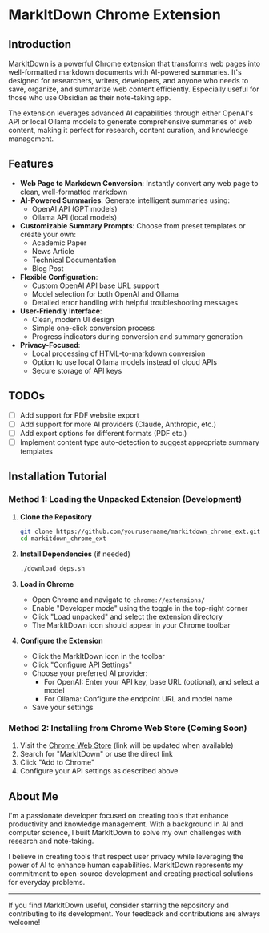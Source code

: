 # MarkItDown Chrome Extension

## Introduction

MarkItDown is a powerful Chrome extension that transforms web pages into well-formatted markdown documents with AI-powered summaries. It's designed for researchers, writers, developers, and anyone who needs to save, organize, and summarize web content efficiently. Especially useful for those who use Obsidian as their note-taking app.

The extension leverages advanced AI capabilities through either OpenAI's API or local Ollama models to generate comprehensive summaries of web content, making it perfect for research, content curation, and knowledge management.

## Features

- **Web Page to Markdown Conversion**: Instantly convert any web page to clean, well-formatted markdown
- **AI-Powered Summaries**: Generate intelligent summaries using:
  - OpenAI API (GPT models)
  - Ollama API (local models)
- **Customizable Summary Prompts**: Choose from preset templates or create your own:
  - Academic Paper
  - News Article
  - Technical Documentation
  - Blog Post
- **Flexible Configuration**:
  - Custom OpenAI API base URL support
  - Model selection for both OpenAI and Ollama
  - Detailed error handling with helpful troubleshooting messages
- **User-Friendly Interface**:
  - Clean, modern UI design
  - Simple one-click conversion process
  - Progress indicators during conversion and summary generation
- **Privacy-Focused**:
  - Local processing of HTML-to-markdown conversion
  - Option to use local Ollama models instead of cloud APIs
  - Secure storage of API keys

## TODOs

- [ ] Add support for PDF website export
- [ ] Add support for more AI providers (Claude, Anthropic, etc.)
- [ ] Add export options for different formats (PDF etc.)
- [ ] Implement content type auto-detection to suggest appropriate summary templates

## Installation Tutorial

### Method 1: Loading the Unpacked Extension (Development)

1. **Clone the Repository**
   ```bash
   git clone https://github.com/yourusername/markitdown_chrome_ext.git
   cd markitdown_chrome_ext
   ```

2. **Install Dependencies** (if needed)
   ```bash
   ./download_deps.sh
   ```

3. **Load in Chrome**
   - Open Chrome and navigate to `chrome://extensions/`
   - Enable "Developer mode" using the toggle in the top-right corner
   - Click "Load unpacked" and select the extension directory
   - The MarkItDown icon should appear in your Chrome toolbar

4. **Configure the Extension**
   - Click the MarkItDown icon in the toolbar
   - Click "Configure API Settings"
   - Choose your preferred AI provider:
     - For OpenAI: Enter your API key, base URL (optional), and select a model
     - For Ollama: Configure the endpoint URL and model name
   - Save your settings

### Method 2: Installing from Chrome Web Store (Coming Soon)

1. Visit the [Chrome Web Store](https://chrome.google.com/webstore) (link will be updated when available)
2. Search for "MarkItDown" or use the direct link
3. Click "Add to Chrome"
4. Configure your API settings as described above

## About Me

I'm a passionate developer focused on creating tools that enhance productivity and knowledge management. With a background in AI and computer science, I built MarkItDown to solve my own challenges with research and note-taking.

I believe in creating tools that respect user privacy while leveraging the power of AI to enhance human capabilities. MarkItDown represents my commitment to open-source development and creating practical solutions for everyday problems.

---

If you find MarkItDown useful, consider starring the repository and contributing to its development. Your feedback and contributions are always welcome! 